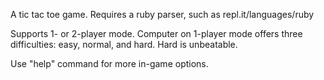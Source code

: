 A tic tac toe game. Requires a ruby parser, such as repl.it/languages/ruby

Supports 1- or 2-player mode. Computer on 1-player mode offers three difficulties: easy, normal, and hard. Hard is unbeatable.

Use "help" command for more in-game options.
